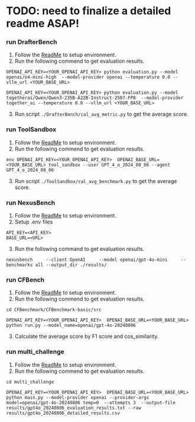# TODO: need to finalize a detailed readme ASAP!


### run DrafterBench
1. Follow the [ReadMe](./DrafterBench/README.md) to setup environment.
2. Run the following commend to get evaluation results.
```
OPENAI_API_KEY=<YOUR_OPENAI_API_KEY> python evaluation.py --model openai/o4-mini-high  --model-provider openai --temperature 0.0 --vllm_url <YOUR_BASE_URL>

OPENAI_API_KEY=<YOUR_OPENAI_API_KEY> python evaluation.py --model togetherai/Qwen/Qwen3-235B-A22B-Instruct-2507-FP8  --model-provider together_ai --temperature 0.0 --vllm_url <YOUR_BASE_URL>
```
3. Run script `./DrafterBench/cal_avg_metric.py` to get the average score.

### run ToolSandbox
1. Follow the [ReadMe](./ToolSandbox/README.md) to setup environment.
2. Run the following commend to get evaluation results.
```
env OPENAI_API_KEY=<YOUR_OPENAI_API_KEY>  OPENAI_BASE_URL=<YOUR_BASE_URL> tool_sandbox --user GPT_4_o_2024_08_06 --agent GPT_4_o_2024_08_06
```
3. Run script `./ToolSandbox/cal_avg_benchmark.py` to get the average score.


### run NexusBench
1. Follow the [ReadMe](./NexusBench/README.md) to setup environment.
2. Setup .env files 
```
API_KEY=<API_KEY>
BASE_URL=<URL>
```
3. Run the following command to get evaluation results.
```
nexusbench     --client OpenAI     --model openai/gpt-4o-mini     --benchmarks all --output_dir ./results/
```

### run CFBench
1. Follow the [ReadMe](./CFBenchmark/README.md) to setup environment.
2. Run the following commend to get evaluation results.
```
cd CFBenchmark/CFBenchmark-basic/src

OPENAI_API_KEY=<YOUR_OPENAI_API_KEY>  OPENAI_BASE_URL=<YOUR_BASE_URL> python run.py --model_name=openai/gpt-4o-20240806
```
3. Calculate the average score by F1 score and cos_similarity.

### run multi_challenge
1. Follow the [ReadMe](./multi_challenge/README.md) to setup environment.
2. Run the following commend to get evaluation results.
```
cd multi_challenge

OPENAI_API_KEY=<YOUR_OPENAI_API_KEY>  OPENAI_BASE_URL=<YOUR_BASE_URL> python main.py --model-provider openai --provider-args model=openai/gpt-4o-20240806 temp=0  --attempts 3  --output-file results/gpt4o_20240806_evaluation_results.txt --raw results/gpt4o_20240806_detailed_results.csv

```